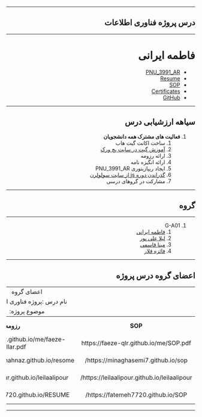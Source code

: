 <div dir="rtl">

----------

## درس پروژه فناوری اطلاعات 

----------
   
# فاطمه ایرانی

- [PNU_3991_AR](https://github.com/saharzeinivand/PNU_3991_AR)
- [Resume](https://saharzeinivand.github.io/Resume/) 
- [SOP](https://saharzeinivand.github.io/SOP/)
- [Certificates](https://saharzeinivand.github.io/Certificates/)
- [GitHub](https://github.com/saharzeinivand)
--------------------------

## سیاهه ارزشیابی درس

1. **فعالیت های مشترک همه دانشجویان**
    1. ساخت اکانت گیت هاب
    2. [آموزش گیت در سایت پچ ورک](http://jlord.us/patchwork/)
    3. ارائه رزومه
    4. ارائه انگیزه نامه
    5. ایجاد ریپازیتوری PNU_3991_AR
    6. [گذراندن دوره js از سایت سولولرن](http://Sololearn.com)
    7. مشارکت در گروهای درسی


    
-------------------------

## گروه


----------


1. G-A01
    1. [فاطمه ایرانی](https://github.com/Fatemeh7720/PNU_3991_AR.git)
    1. [لیلا علی پور](https://github.com/leilaalipour/PNU_3991_AR)
    1. [مینا قاسمی](https://github.com/minaghasemi7)
    1. [فائزه قلار](https://github.com/faeze-qlr/PNU_3991_AR)


--------------


## اعضای گروه درس پروژه



<table style="width:100%">

<tr>
<td colspan="6" align="center">اعضای گروه</td>
</tr>

  
<tr>
<td colspan="6"  align="center">نام درس :پروژه فناوری اطلاعات</td>
</tr>

<tr>
<td colspan="6"  align="center">موضوع پروژه:</td>
</tr>


<tr>
 <th  align="center">SOP</th>
 <th  align="center">رزومه</th>
 <th  align="center">نام/نام خانوادگی</th>
 <th  align="center">شماره دانشجویی</th>
 <th  align="center">ردیف</th>
 </tr>
 
 <tr>
 <td  align="center">https://faeze-qlr.github.io/me/SOP.pdf</td>
 <td  align="center">https://faeze-qlr.github.io/me/faeze-qollar.pdf</td>
 <td  align="center">فائزه قلار</td>
 <td  align="center">963953207</td>
 <td align="center">1</td>
 </tr>
 
 <tr>
 <td  align="center">https://minaghasemi7.github.io/sop/</td>
 <td  align="center">https://mohamadimahnaz.github.io/resome/</td>
 <td  align="center">مینا قاسمی</td>
 <td  align="center">980199613</td>
 <td align="center">2</td>
 </tr>
 
 <tr>
 <td  align="center">https://leilaalipour.github.io/leilaalipour/</td>
 <td  align="center">https://leilaalipour.github.io/leilaalipour/</td>
 <td  align="center">لیلا علی پور</td>
 <td  align="center">980218741</td>
 <td align="center">3</td>
 </tr>
 
 <tr>
 <td  align="center">https://fatemeh7720.github.io/SOP/</td>
 <td  align="center">https://fatemeh7720.github.io/RESUME/</td>
 <td  align="center">فاطمه ایرانی</td>
 <td  align="center">970000454</td>
 <td align="center">4</td>
 </tr>
 
 
</table>


-----------------------
</div>